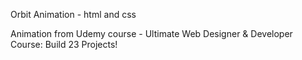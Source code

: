 Orbit Animation - html and css

Animation from Udemy course - Ultimate Web Designer & Developer Course: Build 23 Projects!
